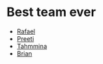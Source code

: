 # Best team ever

* [Rafael](./Rafael.md)
* [Preeti](./Preeti.md)
* [Tahmmina](./Tahmmina.md)
* [Brian](./Brian.md)

